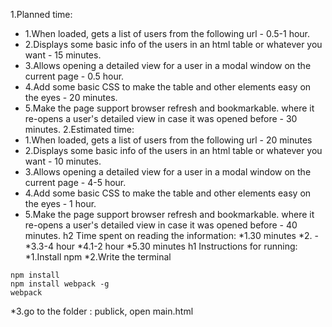 1.Planned time:
* 1.When loaded, gets a list of users from the following url - 0.5-1 hour.
* 2.Displays some basic info of the users in an html table or whatever you want - 15 minutes.
* 3.Allows opening a detailed view for a user in a modal window on the current page - 0.5 hour.
* 4.Add some basic CSS to make the table and other elements easy on the eyes - 20 minutes.
* 5.Make the page support browser refresh and bookmarkable. where it re-opens a user's detailed view in case it was opened before - 30 minutes.
2.Estimated time:
* 1.When loaded, gets a list of users from the following url - 20 minutes
* 2.Displays some basic info of the users in an html table or whatever you want - 10 minutes.
* 3.Allows opening a detailed view for a user in a modal window on the current page - 4-5 hour.
* 4.Add some basic CSS to make the table and other elements easy on the eyes - 1 hour.
* 5.Make the page support browser refresh and bookmarkable. where it re-opens a user's detailed view in case it was opened before - 40 minutes.
h2 Time spent on reading the information:
*1.30 minutes
*2. - 
*3.3-4 hour
*4.1-2 hour
*5.30 minutes
h1 Instructions for running:
*1.Install npm
*2.Write the terminal
```
npm install
npm install webpack -g
webpack

```
*3.go to the folder : publick, open main.html